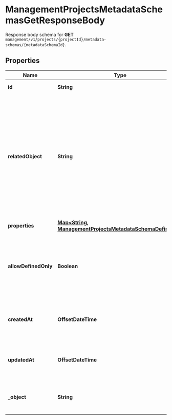 

# ManagementProjectsMetadataSchemasGetResponseBody

Response body schema for **GET** `management/v1/projects/{projectId}/metadata-schemas/{metadataSchemaId}`.

## Properties

| Name | Type | Description |
|------------ | ------------- | ------------- |
|**id** | **String** | Unique identifier of the metadata schema. |
|**relatedObject** | **String** | The resource type. You can define custom metadata schemas, which have a custom &#x60;\&quot;related_object\&quot;&#x60; resource type. The standard metadata schemas are: &#x60;\&quot;campaign\&quot;&#x60;, &#x60;\&quot;customer\&quot;&#x60;, &#x60;\&quot;earning_rule\&quot;&#x60;, &#x60;\&quot;loyalty_tier\&quot;&#x60;, &#x60;\&quot;order\&quot;&#x60;, &#x60;\&quot;order_item\&quot;&#x60;, &#x60;\&quot;product\&quot;&#x60;, &#x60;\&quot;promotion_tier\&quot;&#x60;, &#x60;\&quot;publication\&quot;&#x60;, &#x60;\&quot;redemption\&quot;&#x60;, &#x60;\&quot;reward\&quot;&#x60;, &#x60;\&quot;voucher\&quot;&#x60;. |
|**properties** | [**Map&lt;String, ManagementProjectsMetadataSchemaDefinition&gt;**](ManagementProjectsMetadataSchemaDefinition.md) | Contains metadata definitions. |
|**allowDefinedOnly** | **Boolean** | Restricts the creation of metadata fields when set to &#x60;true&#x60;. It indicates whether or not you can create new metadata definitions, e.g. in the campaign or publication manager. If set to &#x60;true&#x60;, then only the defined fields are available for assigning values. |
|**createdAt** | **OffsetDateTime** | Timestamp representing the date and time when the metadata schema was created. The value for this parameter is shown in the ISO 8601 format. |
|**updatedAt** | **OffsetDateTime** | Timestamp representing the date and time when the metadata schema was updated. The value for this parameter is shown in the ISO 8601 format. |
|**_object** | **String** | The type of the object represented by the JSON. This object stores information about the metadata schema. |



